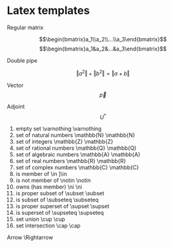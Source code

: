 # Latex templates



Regular matrix

$$\begin{bmatrix}a_1\\a_2\\...\\a_3\end{bmatrix}$$
$$\begin{bmatrix}a_1&a_2&...&a_3\end{bmatrix}$$




Double pipe

$$\left\Vert  a^2 \right\Vert + \left\Vert  b^2 \right\Vert= \left\Vert  a+b \right\Vert$$




Vector
$$ \vec{p} $$



Adjoint
$$U^{\dag}$$




1. empty set	\varnothing	\varnothing
2. set of natural numbers	\mathbb{N}	\mathbb{N}
3. set of integers	\mathbb{Z}	\mathbb{Z}
4. set of rational numbers	\mathbb{Q}	\mathbb{Q}
5. set of algebraic numbers	\mathbb{A}	\mathbb{A}
6. set of real numbers	\mathbb{R}	\mathbb{R}
7. set of complex numbers	\mathbb{C}	\mathbb{C}
8. is member of	\in	]\in
9. is not member of	\notin	\notin
10. owns (has member)	\ni	\ni
11. is proper subset of	\subset 	\subset
12. is subset of	\subseteq	\subseteq
13. is proper superset of	\supset	\supset
14. is superset of	\supseteq	\supseteq
15. set union	\cup	\cup
15. set intersection	\cap	\cap




Arrow
\Rightarrow